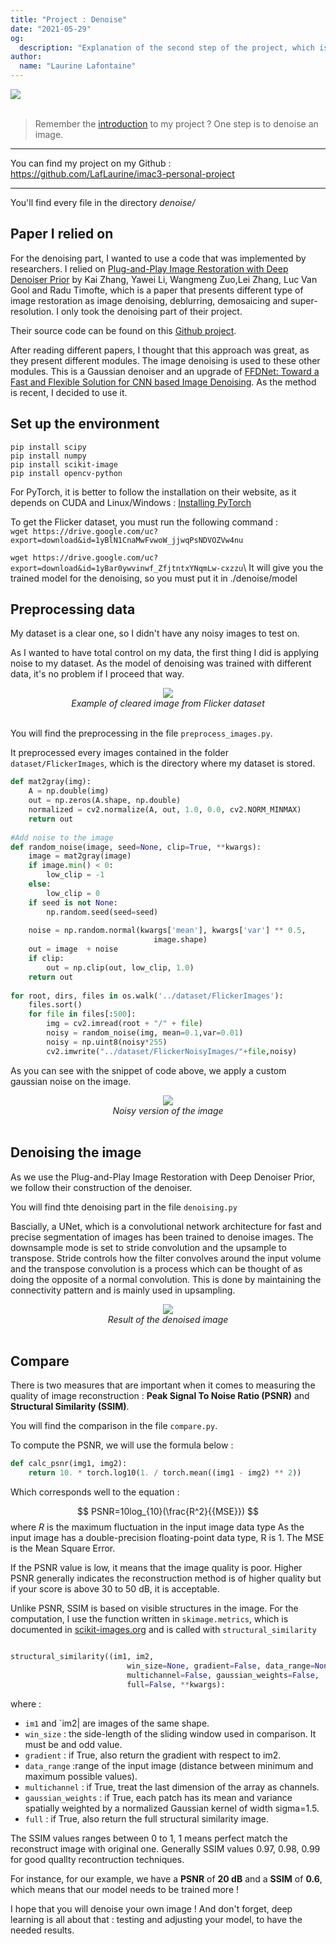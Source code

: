 ```yaml
---
title: "Project : Denoise"
date: "2021-05-29"
og:
  description: "Explanation of the second step of the project, which is denoising an image"
author:
  name: "Laurine Lafontaine"
---
```


<div style="width:30%"><img src="https://img.shields.io/static/v1?label=last-modified&message=27 may&color=orange"></div>
</br>

> Remember the [introduction](https://laurine-dev-blog.herokuapp.com/writings/steps) to my project ? One step is to denoise an image.

---

You can find my project on my Github : https://github.com/LafLaurine/imac3-personal-project

---

You'll find every file in the directory *denoise/*

## Paper I relied on

For the denoising part, I wanted to use a code that was implemented by researchers. I relied on [Plug-and-Play Image Restoration with Deep Denoiser Prior](https://arxiv.org/pdf/2008.13751.pdf) by Kai Zhang, Yawei Li, Wangmeng Zuo,Lei Zhang, Luc Van Gool and Radu Timofte, which is a paper that presents different type of image restoration as image denoising, deblurring, demosaicing and super-resolution. I only took the denoising part of their project.

Their source code can be found on this [Github project](https://github.com/cszn/DPIR).

After reading different papers, I thought that this approach was great, as they present different modules. The image denoising is used to these other modules. 
This is a Gaussian denoiser and an upgrade of [FFDNet: Toward a Fast and Flexible Solution for CNN based Image Denoising](https://ieeexplore.ieee.org/abstract/document/8365806). As the method is recent, I decided to use it.


## Set up the environment

```
pip install scipy 
pip install numpy
pip install scikit-image
pip install opencv-python
```

For PyTorch, it is better to follow the installation on their website, as it depends on CUDA and Linux/Windows : [Installing PyTorch](https://pytorch.org/)

To get the Flicker dataset, you must run the following command : \
`wget https://drive.google.com/uc?export=download&id=1yBlN1CnaMwFvwoW_jjwqPsNDVOZVw4nu`

`wget https://drive.google.com/uc?export=download&id=1yBar0ywvinwf_ZfjtntxYNqmLw-cxzzu`\ 
It will give you the trained model for the denoising, so you must put it in ./denoise/model


## Preprocessing data

My dataset is a clear one, so I didn't have any noisy images to test on.

As I wanted to have total control on my data, the first thing I did is applying noise to my dataset. As the model of denoising was trained with different data, it's no problem if I proceed that way. 

<div style="text-align:center">
<img src="../img/real_img.jpg"/></br>
<i>Example of cleared image from Flicker dataset</i>
</div>
</br>

You will find the preprocessing in the file `preprocess_images.py`.

It preprocessed every images contained in the folder `dataset/FlickerImages`, which is the directory where my dataset is stored.

```python
def mat2gray(img):
    A = np.double(img)
    out = np.zeros(A.shape, np.double)
    normalized = cv2.normalize(A, out, 1.0, 0.0, cv2.NORM_MINMAX)
    return out
 
#Add noise to the image
def random_noise(image, seed=None, clip=True, **kwargs):
    image = mat2gray(image)
    if image.min() < 0:
        low_clip = -1
    else:
        low_clip = 0
    if seed is not None:
        np.random.seed(seed=seed)
        
    noise = np.random.normal(kwargs['mean'], kwargs['var'] ** 0.5,
                                image.shape)        
    out = image  + noise
    if clip:        
        out = np.clip(out, low_clip, 1.0)
    return out 
  
for root, dirs, files in os.walk('../dataset/FlickerImages'):
    files.sort()
    for file in files[:500]:
        img = cv2.imread(root + "/" + file)
        noisy = random_noise(img, mean=0.1,var=0.01)
        noisy = np.uint8(noisy*255)
        cv2.imwrite("../dataset/FlickerNoisyImages/"+file,noisy)
```
As you can see with the snippet of code above, we apply a custom gaussian noise on the image.

<div style="text-align:center">
<img src="../img/noisy_img.jpg"/></br>
<i>Noisy version of the image</i>
</div>
</br>

## Denoising the image

As we use the Plug-and-Play Image Restoration with Deep Denoiser Prior, we follow their construction of the denoiser.

You will find thte denoising part in the file `denoising.py`

Bascially, a UNet, which is a convolutional network architecture for fast and precise segmentation of images has been trained to denoise images. The downsample mode is set to stride convolution and the upsample to transpose.
Stride controls how the filter convolves around the input volume and the transpose convolution is a process which can be thought of as doing the opposite of a normal convolution. This is done by maintaining the connectivity pattern and is mainly used in upsampling. 

<div style="text-align:center">
<img src="../img/denoised_img.jpg"/></br>
<i>Result of the denoised image</i>
</div>
</br>

## Compare

There is two measures that are important when it comes to measuring the quality of image reconstruction : **Peak Signal To Noise Ratio (PSNR)** and **Structural Similarity (SSIM)**.

You will find the comparison in the file `compare.py`.

To compute the PSNR, we will use the formula below : 

```python
def calc_psnr(img1, img2):
    return 10. * torch.log10(1. / torch.mean((img1 - img2) ** 2))
``` 

Which corresponds well to the equation : 

$$
PSNR=10log_{10}(\frac{R^2}{{MSE}})
$$
where $R$ is the maximum fluctuation in the input image data type As the input image has a double-precision floating-point data type, R is 1. The MSE is the Mean Square Error.

If the PSNR value is low, it means that the image quality is poor. Higher PSNR generally indicates the reconstruction method is of higher quality but if your score is above 30 to 50 dB, it is acceptable.

Unlike PSNR, SSIM is based on visible structures in the image. For the computation, I use the function written in `skimage.metrics`, which is documented in [scikit-images.org](https://scikit-image.org/docs/dev/auto_examples/transform/plot_ssim.html) and is called with `structural_similarity`

```python

structural_similarity((im1, im2,
                          win_size=None, gradient=False, data_range=None,
                          multichannel=False, gaussian_weights=False,
                          full=False, **kwargs):
```
where : 

- `im1` and `im2|  are images of the same shape.
- `win_size` : the side-length of the sliding window used in comparison. It must be and odd value.
- `gradient` : if True, also return the gradient with respect to im2.
- `data_range` :range of the input image (distance between minimum and maximum possible values). 
- `multichannel` : if True, treat the last dimension of the array as channels. 
- `gaussian_weights` : if True, each patch has its mean and variance spatially weighted by a normalized Gaussian kernel of width sigma=1.5.
- `full` : if True, also return the full structural similarity image.

The SSIM values ranges between 0 to 1, 1 means perfect match the reconstruct image with original one. Generally SSIM values 0.97, 0.98, 0.99 for good quallty recontruction techniques.

For instance, for our example, we have a **PSNR** of **20 dB** and a **SSIM** of **0.6**, which means that our model needs to be trained more !

I hope that you will denoise your own image ! And don't forget, deep learning is all about that : testing and adjusting your model, to have the needed results.
